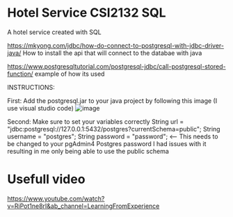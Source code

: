 # Hotel Service CSI2132 SQL 
 A hotel service created with SQL

https://mkyong.com/jdbc/how-do-connect-to-postgresql-with-jdbc-driver-java/
How to install the api that will connect to the databae with java

https://www.postgresqltutorial.com/postgresql-jdbc/call-postgresql-stored-function/
example of how its used

INSTRUCTIONS:

First: Add the postgresql.jar to your java project by following this image (I use visual studio code)
![image](https://user-images.githubusercontent.com/113709937/221067494-1eb2e6f9-3505-4f09-b150-9286f4004748.png)


Second: Make sure to set your variables correctly
String url = "jdbc:postgresql://127.0.0.1:5432/postgres?currentSchema=public"; 
String username = "postgres";
String password = "password"; <-- This needs to be changed to your pgAdmin4 Postgres password
I had issues with it resulting in me only being able to use the public schema

# Usefull video
https://www.youtube.com/watch?v=RiPot1ne8rI&ab_channel=LearningFromExperience
